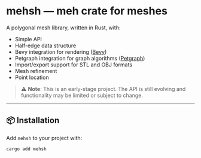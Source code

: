 # mehsh — meh crate for meshes

A polygonal mesh library, written in Rust, with:

- Simple API
- Half-edge data structure  
- Bevy integration for rendering ([Bevy](https://bevyengine.org))  
- Petgraph integration for graph algorithms ([Petgraph](https://github.com/petgraph/petgraph))  
- Import/export support for STL and OBJ formats  
- Mesh refinement
- Point location

> ⚠️ **Note**: This is an early-stage project. The API is still evolving and functionality may be limited or subject to change.

---

## 📦 Installation

Add `mehsh` to your project with:

```sh
cargo add mehsh
```